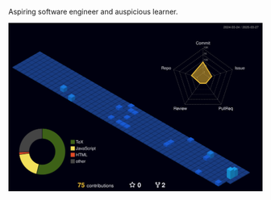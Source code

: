 Aspiring software engineer and auspicious learner.

![](./profile-3d-contrib/profile-night-view.svg)
